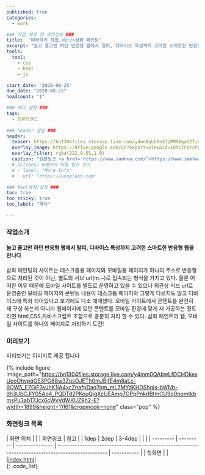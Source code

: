 ```yaml
---
published: true
categories:
  - work

### 작업 제목 및 요약정보 ###
title:  "따라하기 작업,<br/>삼화 페인팅"
excerpt: "늘고 줄고만 하던 반응형 웹에서 탈피, 디바이스 특성까지 고려한 스마트한 반응형 웹을 만나다"
tools:
  tool:
    - css
    - html
    - js

start_date: "2020-08-25"
due_date: "2020-08-25"
headcount: "1"

### 태그 설정 ###
tags:
  - 프론트엔드
  
### header 설정 ###
header:
  teaser: https://bn1304files.storage.live.com/y4mnAqLbSo37pRM8AgaG2TiV8IVsUzAhDKJPl1uW_bUVlQZ6NvkG1QGuaRiCESU6Dia_gPKY3oe2I-aQZAU_xfFd7sL9SSfewG_h4B0IMvZM2dfp3nq0_0OqW9joD8xM-qrg9IFTJQhiC98p1hhpPWFWYiF9lOBApXonbAYVrHtKfqKK3Y3HCRRbw6qU8HkvMMU?width=1899&height=855&cropmode=none
  overlay_image: https://drive.google.com/uc?export=view&id=1Qt1Tr8rcPgYdnVAQiHtj1PxXl4TTCcx7
  overlay_filter: rgba(222,9,55,1.0)
  caption: "원본링크 <a href='https://www.samhwa.com/'>https://www.samhwa.com/</a>"
  # actions: #페이지 이동 링크 추가
  # - label: "More Info"
  #   url: "https://unsplash.com"

### toc(목차)설정 ###
toc: true
toc_sticky: true
toc_label: "목차"

---
```


### 작업소개
<h4>늘고 줄고만 하던 반응형 웹에서 탈피, 디바이스 특성까지 고려한 스마트한 반응형 웹을 만나다</h4>
삼화 페인팅의 사이트는 데스크톱용 페이지와 모바일용 페이지가 하나의 주소로 반응형으로 처리된 것이 아닌, 별도의 서브 url(m.~)로 접속되는 형식을 가지고 있다. 물론 어떠한 이유 때문에 모바일 사이트를 별도로 운영하고 있을 수 있으나 외관상 서브 url로 운영중인 모바일 페이지의 콘텐트 내용이 데스크톱 페이지와 그렇게 다르지도 않고 디바이스에 특화 되어있다고 보기에도 다소 애매했다. 모바일 사이트에서 콘텐트를 완전히 재 구성 하는게 아니라 웹페이지에 있던 콘텐트를 모바일 환경에 맞게 재 가공하는 정도라면 html,CSS,자바스크립트 조합으로 충분히 처리 할 수 있다. 삼화 페인트의 웹, 모바일 사이트를 하나의 페이지로 처리하기 도전!


### 미리보기
미리보기는 이미지로 제공 됩니다

{% include figure image_path="https://bn1304files.storage.live.com/y4mm0QAbwLfDCHDkesUeoOhvpqO53PG68w3ZusOJETh0mJBjfE4m8aLc-9OW5_E7GiF3vJhK1jA4xcZnafpDaq7nm_mL7MYdKHDShqjs-bWNb-dh3UbCJlY05Ao4_PQDTd2PKouQjqXcUEAmp7OPpPnkrIBtmCU9q0nomtkbmsPu3abT7Jcx6cWvVdWKUZ9h2-E?width=1899&height=11161&cropmode=none" class="pop" %}

### 화면링크 목록

|  화면 위치 |           |                |                                             화면링크                                               |    참고     |
|   1dep    |   2dep    |     3-4dep      |                                                                                                    |             |
| --------- | --------- | --------------- | -------------------------------------------------------------------------------------------------- | ----------- |
|   첫화면  |           |                 |<a href="https://drv.tw/~hi.heera@hotmail.com/od/Web/samhwa/index.html">index.html</a>|  
{: .code_list}
